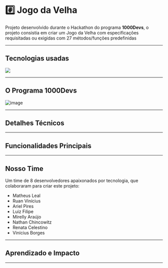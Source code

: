 # #️⃣ **Jogo da Velha**  

Projeto desenvolvido durante o Hackathon do programa **1000Devs**, o projeto consistia em criar um Jogo da Velha com especificações requisitadas ou exigidas com 27 métodos/funções predefinidas 

---

## **Tecnologias usadas**

<img src="https://cdn.jsdelivr.net/gh/devicons/devicon@latest/icons/java/java-original-wordmark.svg" />

---

## **O Programa 1000Devs**  



![image](https://github.com/user-attachments/assets/0bca94c5-8564-414a-9679-ed367953aa39)


---

## **Detalhes Técnicos**  



---

## **Funcionalidades Principais**  


---

## **Nosso Time**  

Um time de 8 desenvolvedores apaixonados por tecnologia, que colaboraram para criar este projeto:  

- Matheus Leal  
- Ruan Vinícius  
- Ariel Pires  
- Luiz Filipe  
- Mirelly Araújo  
- Nathan Chincowitz  
- Renata Celestino  
- Vinícius Borges  

---

## **Aprendizado e Impacto**  



--- 
